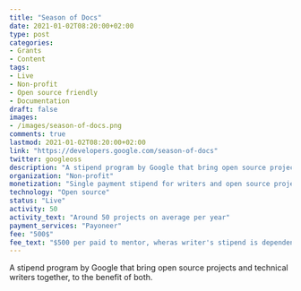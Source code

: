 ```yaml
---
title: "Season of Docs"
date: 2021-01-02T08:20:00+02:00
type: post
categories:
- Grants
- Content
tags:
- Live
- Non-profit
- Open source friendly
- Documentation
draft: false
images:
- /images/season-of-docs.png
comments: true
lastmod: 2021-01-02T08:20:00+02:00
link: "https://developers.google.com/season-of-docs"
twitter: googleoss
description: "A stipend program by Google that bring open source projects and technical writers together, to the benefit of both."
organization: "Non-profit"
monetization: "Single payment stipend for writers and open source projects"
technology: "Open source"
status: "Live"
activity: 50
activity_text: "Around 50 projects on average per year"
payment_services: "Payoneer"
fee: "500$"
fee_text: "$500 per paid to mentor, wheras writer's stipend is dependent on the location"
---
```


A stipend program by Google that bring open source projects and technical writers together, to the benefit of both.<!--more-->
